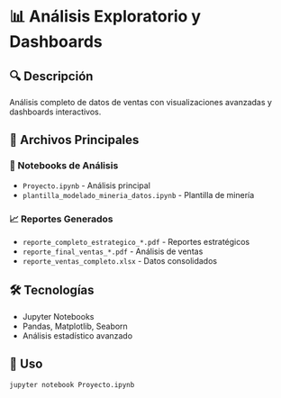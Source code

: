 # 📊 Análisis Exploratorio y Dashboards

## 🔍 Descripción
Análisis completo de datos de ventas con visualizaciones avanzadas y dashboards interactivos.

## 📁 Archivos Principales

### 🎯 Notebooks de Análisis
- `Proyecto.ipynb` - Análisis principal
- `plantilla_modelado_mineria_datos.ipynb` - Plantilla de minería

### 📈 Reportes Generados
- `reporte_completo_estrategico_*.pdf` - Reportes estratégicos
- `reporte_final_ventas_*.pdf` - Análisis de ventas
- `reporte_ventas_completo.xlsx` - Datos consolidados

## 🛠️ Tecnologías
- Jupyter Notebooks
- Pandas, Matplotlib, Seaborn
- Análisis estadístico avanzado

## 🚀 Uso
```bash
jupyter notebook Proyecto.ipynb
